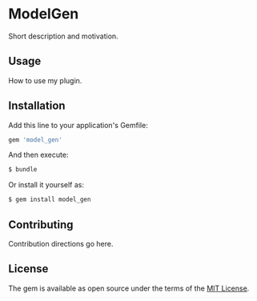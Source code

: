 # ModelGen
Short description and motivation.

## Usage
How to use my plugin.

## Installation
Add this line to your application's Gemfile:

```ruby
gem 'model_gen'
```

And then execute:
```bash
$ bundle
```

Or install it yourself as:
```bash
$ gem install model_gen
```

## Contributing
Contribution directions go here.

## License
The gem is available as open source under the terms of the [MIT License](http://opensource.org/licenses/MIT).
